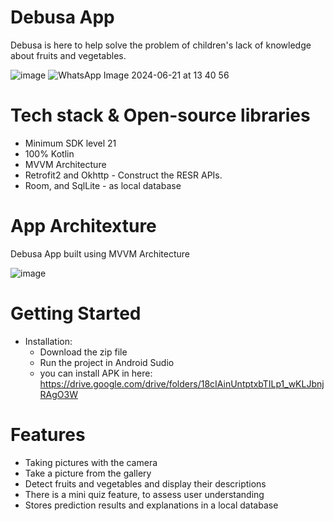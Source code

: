 # Debusa App
   Debusa is here to help solve the problem of children's lack of knowledge about fruits and vegetables.

   ![image](https://github.com/Capstone-DEBUSA/Mobile-Development/assets/141242031/4285c3b7-94a7-4560-9b74-d186aae9c551) ![WhatsApp Image 2024-06-21 at 13 40 56](https://github.com/Capstone-DEBUSA/Mobile-Development/assets/141242031/3aea010e-dae4-440c-be9e-c707e9719da0)




# Tech stack & Open-source libraries
   - Minimum SDK level 21
   - 100% Kotlin
   - MVVM Architecture
   - Retrofit2 and Okhttp - Construct the RESR APIs.
   - Room, and SqlLite - as local database

# App Architexture
  Debusa App built using MVVM Architecture
  
  ![image](https://github.com/Capstone-DEBUSA/Mobile-Development/assets/141242031/c515dbed-5c5e-47b3-86e6-8bfd0f668299)

# Getting Started
  - Installation:
       - Download the zip file
       - Run the project in Android Sudio
       - you can install APK in here: https://drive.google.com/drive/folders/18cIAinUntptxbTILp1_wKLJbnjRAgO3W

# Features
  - Taking pictures with the camera
  - Take a picture from the gallery
  - Detect fruits and vegetables and display their descriptions
  - There is a mini quiz feature, to assess user understanding
  - Stores prediction results and explanations in a local database
    
